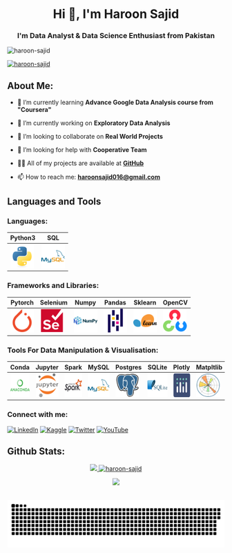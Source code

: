 <h1 align="center">Hi 👋, I'm Haroon Sajid</h1>
<h3 align="center">I'm Data Analyst & Data Science Enthusiast from Pakistan</h3>

  <tr>
    <td>
      <p align="left">
        <img src="https://komarev.com/ghpvc/?username=haroon-sajid&label=Profile%20views&color=0e75b6&style=flat" alt="haroon-sajid" />
      </p>
      <p align="left">
        <a href="https://github.com/ryo-ma/github-profile-trophy">
          <img src="https://github-profile-trophy.vercel.app/?username=haroon-sajid" alt="haroon-sajid" />
        </a>
      </p>
    </td>
  </tr>

## About Me:

- 🌱 I’m currently learning **Advance Google Data Analysis course from "Coursera"**

- 🔭 I’m currently working on **Exploratory Data Analysis**

- 👯 I’m looking to collaborate on **Real World Projects**

- 🤝 I’m looking for help with **Cooperative Team**

- 👨‍💻 All of my projects are available at [**GitHub**](https://github.com/haroon-sajid?tab=repositories)

- 📫 How to reach me: [**haroonsajid016@gmail.com**](mailto:haroonsajid016@gmail.com)




## Languages and Tools 
<div>

### Languages:
| Python3 | SQL |
|----------|----|
| <img src="https://github.com/devicons/devicon/blob/master/icons/python/python-original.svg" title="Python" alt="Python" width="55" height="55"/> | <a href="https://www.mysql.com/" target="_blank" rel="noreferrer"><img src="https://raw.githubusercontent.com/devicons/devicon/master/icons/mysql/mysql-original-wordmark.svg" alt="SQL" width="55" height="55"/></a> |


  

### Frameworks and Libraries:

| Pytorch | Selenium | Numpy | Pandas | Sklearn | OpenCV |
|----------|----------|----------|----------|----------|----------|
|  <img src="https://github.com/devicons/devicon/blob/master/icons/pytorch/pytorch-original.svg" title="Pytorch"  alt="Pytorch" width="55" height="55"/>|  <img src="https://github.com/devicons/devicon/blob/master/icons/selenium/selenium-original.svg" title="Selenium"  alt="Selenium" width="55" height="55"/>|  <img src="https://github.com/devicons/devicon/blob/master/icons/numpy/numpy-original-wordmark.svg" title="Numpy" alt="Numpy" width="55" height="55"/>|  <img src="https://github.com/devicons/devicon/blob/master/icons/pandas/pandas-original.svg" title="Pandas" alt="Pandas" width="55" height="55"/>|  <img src="https://github.com/devicons/devicon/blob/master/icons/scikitlearn/scikitlearn-original.svg" title="sklearn" alt="sklearn" width="55" height="55"/>| <img src="https://github.com/devicons/devicon/blob/master/icons/opencv/opencv-original.svg" title="mpl" alt="mpl" width="55" height="55"/>|



### Tools For Data Manipulation & Visualisation:

| Conda | Jupyter | Spark | MySQL | Postgres | SQLite | Plotly | Matpltlib |
|----------|----------|----------|----------|----------|----------|----------|----------|
|<img src="https://github.com/devicons/devicon/blob/master/icons/anaconda/anaconda-original-wordmark.svg" title="Anaconda" alt="Conda" width="55" height="55"/>|<img src="https://github.com/devicons/devicon/blob/master/icons/jupyter/jupyter-original-wordmark.svg" title="Jupiter" alt="Jupiter" width="55" height="55"/>|<img src="https://github.com/devicons/devicon/blob/master/icons/apachespark/apachespark-original-wordmark.svg" title="Spark" alt="Spark" width="55" height="55"/>|<img src="https://github.com/devicons/devicon/blob/master/icons/mysql/mysql-original-wordmark.svg" title="MySQL" alt="MySQL" width="55" height="55"/>|<img src="https://github.com/devicons/devicon/blob/master/icons/postgresql/postgresql-original.svg" title="pg" alt="pg" width="55" height="55"/>|<img src="https://github.com/devicons/devicon/blob/master/icons/sqlite/sqlite-original-wordmark.svg" title="SQLite" alt="SQLite" width="55" height="55"/>|<img src="https://github.com/devicons/devicon/blob/master/icons/plotly/plotly-original.svg" title="plotly" alt="pltly" width="55" height="55"/> | <img src="https://github.com/devicons/devicon/blob/master/icons/matplotlib/matplotlib-original.svg" title="plotly" alt="pltly" width="55" height="55"/> |



<h3 align="left">Connect with me:</h3>
<div style="text-align: left;">
        <tr>
            <td><a href="https://linkedin.com/in/haroon-sajid" target="blank"><img src="https://img.shields.io/badge/LinkedIn-Profile-blue?style=for-the-badge&logo=linkedin" alt="LinkedIn"/></a></td>
            <td><a href="https://kaggle.com/haroonsajid" target="blank"><img src="https://img.shields.io/badge/Kaggle-Profile-orange?style=for-the-badge&logo=kaggle" alt="Kaggle"/></a></td>
            <td><a href="https://twitter.com/harooni016"><img src="https://img.shields.io/badge/X_Twitter-Profile-blue?style=for-the-badge&logo=twitter" alt="Twitter"/></a></td>
            <td><a href="https://www.youtube.com/c/haroon_sajid" target="blank"><img src="https://img.shields.io/badge/YouTube-Profile-red?style=for-the-badge&logo=youtube" alt="YouTube"/></a></td>
        </tr>
</div>




## Github Stats:
<p align="center">
    <a href="https://github.com/haroon-sajid">
        <img height="180em" src="https://github-readme-stats-git-masterrstaa-rickstaa.vercel.app/api?username=haroon-sajid&show_icons=true&theme=onedark&include_all_commits=true&count_private=true&hide_border=true" />
        <img height="180em" src="https://github-readme-stats.vercel.app/api/top-langs?username=haroon-sajid&show_icons=true&locale=en&layout=compact&theme=onedark&hide_border=true" alt="haroon-sajid" />
    </a>
</p>


<p align="center">
   <a href="https://github.com/haroon-sajid"> 
     <img width="80%" src="https://github-readme-streak-stats.herokuapp.com/?user=haroon-sajid&show_icons=true&locale=en&layout=demo&theme=Onedark&hide_border=true" /> 
   </a>  
 </p>


  <br>
  <img alt="snake eating my contributions" src="https://raw.githubusercontent.com/CompetitiveLin/Snake-in-Contribution-Grid/output/github-contribution-grid-snake.svg" />
  
  <br/><br/><br/>
</div>
